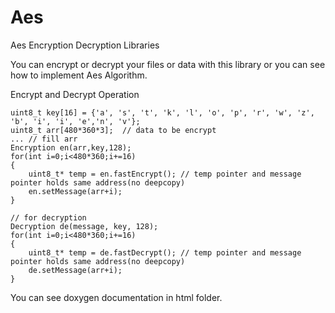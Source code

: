 # Aes
Aes Encryption Decryption Libraries

You can encrypt or decrypt your files or data with this library or you can see how to implement Aes Algorithm.

Encrypt and Decrypt Operation

    uint8_t key[16] = {'a', 's', 't', 'k', 'l', 'o', 'p', 'r', 'w', 'z', 'b', 'i', 'i', 'e','n', 'v'};
    uint8_t arr[480*360*3];  // data to be encrypt
    ... // fill arr
    Encryption en(arr,key,128);
    for(int i=0;i<480*360;i+=16)
    {
        uint8_t* temp = en.fastEncrypt(); // temp pointer and message pointer holds same address(no deepcopy)
        en.setMessage(arr+i);
    }
    
    // for decryption
    Decryption de(message, key, 128);
    for(int i=0;i<480*360;i+=16)
    {
        uint8_t* temp = de.fastDecrypt(); // temp pointer and message pointer holds same address(no deepcopy)
        de.setMessage(arr+i);
    }
    
You can see doxygen documentation in html folder.   
